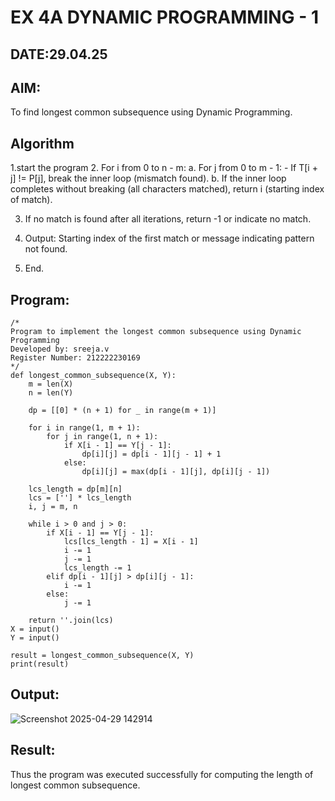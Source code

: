 # EX 4A DYNAMIC PROGRAMMING - 1
## DATE:29.04.25
## AIM:
To find longest common subsequence using Dynamic Programming.
## Algorithm
1.start the program
2. For i from 0 to n - m:
   a. For j from 0 to m - 1:
      - If T[i + j] != P[j], break the inner loop (mismatch found).
   b. If the inner loop completes without breaking (all characters matched), return i (starting index of match).

3. If no match is found after all iterations, return -1 or indicate no match.

4. Output: Starting index of the first match or message indicating pattern not found.

5. End.
   

## Program:
```
/*
Program to implement the longest common subsequence using Dynamic Programming
Developed by: sreeja.v
Register Number: 212222230169
*/
def longest_common_subsequence(X, Y):
    m = len(X)
    n = len(Y)

    dp = [[0] * (n + 1) for _ in range(m + 1)]

    for i in range(1, m + 1):
        for j in range(1, n + 1):
            if X[i - 1] == Y[j - 1]:
                dp[i][j] = dp[i - 1][j - 1] + 1
            else:
                dp[i][j] = max(dp[i - 1][j], dp[i][j - 1])

    lcs_length = dp[m][n]
    lcs = [''] * lcs_length
    i, j = m, n

    while i > 0 and j > 0:
        if X[i - 1] == Y[j - 1]:
            lcs[lcs_length - 1] = X[i - 1]
            i -= 1
            j -= 1
            lcs_length -= 1
        elif dp[i - 1][j] > dp[i][j - 1]:
            i -= 1
        else:
            j -= 1

    return ''.join(lcs)
X = input()
Y = input()

result = longest_common_subsequence(X, Y)
print(result)
```

## Output:
![Screenshot 2025-04-29 142914](https://github.com/user-attachments/assets/996cea98-54f2-44e4-96fa-d1e1afc40b01)



## Result:
Thus the program was executed successfully for computing the length of longest common subsequence.

